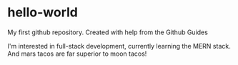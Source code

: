 # hello-world
My first github repository.  Created with help from the Github Guides

I'm interested in full-stack development, currently learning the MERN stack.  
And mars tacos are far superior to moon tacos!
